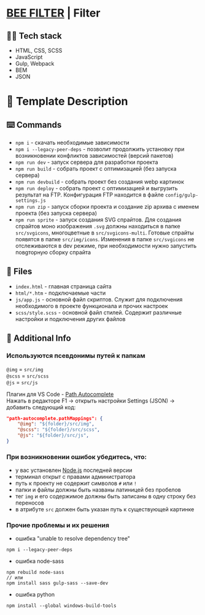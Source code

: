 # [BEE FILTER](https://bee-skep.netlify.app/) | Filter

## 🐱‍💻 Tech stack
* HTML, CSS, SCSS
* JavaScript
* Gulp, Webpack
* BEM
* JSON

# 📜 Template Description
## ⌨️ Commands
* ```npm i``` - скачать необходимые зависимости
* ```npm i --legacy-peer-deps``` - позволит продолжить установку при возникновении конфликтов зависимостей (версий пакетов)
* ```npm run dev``` - запуск сервера для разработки проекта
* ```npm run build``` - собрать проект с оптимизацией (без запуска сервера)
* ```npm run devbuild``` - собрать проект без создания webp картинок
* ```npm run deploy``` - собрать проект с оптимизацией и выгрузить результат на FTP. Конфигурация FTP находится в файле ```config/gulp-settings.js```
* ```npm run zip``` - запуск сборки проекта и создание zip архива с именем проекта (без запуска сервера)
* ```npm run sprite``` - запуск создания SVG спрайтов. Для создания спрайтов моно изображения ```.svg``` должны находиться в папке ```src/svgicons```, многоцветные в ```src/svgicons-multi```. Готовые спрайты появятся в папке ```src/img/icons```. Изменения в папке ```src/svgicons``` не отслеживаются в dev режиме, при необходимости нужно запустить повgторную сборку спрайта

## 📂 Files
* ```index.html``` - главная страница сайта
* ```html/*.htm``` - подключаемые части
* ```js/app.js``` - основной файл скриптов. Служит для подключения необходимого в проекте функционала и прочих настроек
* ```scss/style.scss``` - основной файл стилей. Содержит различные настройки и подключения других файлов

## 📌 Additional Info
### Используются псевдонимы путей к папкам
```@img``` = ```src/img```  
```@scss``` = ```src/scss```  
```@js``` = ```src/js```  

Плагин для VS Code - [Path Autocomplete](https://marketplace.visualstudio.com/items?itemName=ionutvmi.path-autocomplete)  
Нажать в редакторе F1 -> открыть настройки Settings (JSON) -> добавить следующий код:
```json
"path-autocomplete.pathMappings": {
    "@img": "${folder}/src/img",
    "@scss": "${folder}/src/scss",
    "@js": "${folder}/src/js",
}
```

### При возникновении ошибок убедитесь, что:
* у вас установлен [Node.js](https://nodejs.org/en/) последней версии
* терминал открыт с правами администратора
* путь к проекту не содержит символов ```#``` или ```!```
* папки и файлы должны быть названы латиницей без пробелов
* тег ```img``` и его содержимое должны быть записаны в одну строку без переносов
* в атрибуте ```src``` должен быть указан путь к существующей картинке

### Прочие проблемы и их решения
* ошибка "unable to resolve dependency tree"
```
npm i --legacy-peer-deps
```
* ошибка node-sass
```
npm rebuild node-sass
// или
npm install sass gulp-sass --save-dev
```
* ошибка python
```
npm install --global windows-build-tools
```